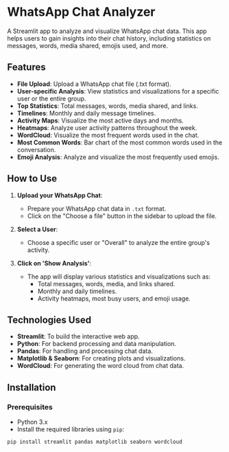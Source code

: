 
# WhatsApp Chat Analyzer

A Streamlit app to analyze and visualize WhatsApp chat data. This app helps users to gain insights into their chat history, including statistics on messages, words, media shared, emojis used, and more.

## Features

- **File Upload**: Upload a WhatsApp chat file (.txt format).
- **User-specific Analysis**: View statistics and visualizations for a specific user or the entire group.
- **Top Statistics**: Total messages, words, media shared, and links.
- **Timelines**: Monthly and daily message timelines.
- **Activity Maps**: Visualize the most active days and months.
- **Heatmaps**: Analyze user activity patterns throughout the week.
- **WordCloud**: Visualize the most frequent words used in the chat.
- **Most Common Words**: Bar chart of the most common words used in the conversation.
- **Emoji Analysis**: Analyze and visualize the most frequently used emojis.

## How to Use

1. **Upload your WhatsApp Chat**:
   - Prepare your WhatsApp chat data in `.txt` format.
   - Click on the "Choose a file" button in the sidebar to upload the file.

2. **Select a User**:
   - Choose a specific user or "Overall" to analyze the entire group's activity.
   
3. **Click on 'Show Analysis'**:
   - The app will display various statistics and visualizations such as:
     - Total messages, words, media, and links shared.
     - Monthly and daily timelines.
     - Activity heatmaps, most busy users, and emoji usage.

## Technologies Used

- **Streamlit**: To build the interactive web app.
- **Python**: For backend processing and data manipulation.
- **Pandas**: For handling and processing chat data.
- **Matplotlib & Seaborn**: For creating plots and visualizations.
- **WordCloud**: For generating the word cloud from chat data.

## Installation

### Prerequisites

- Python 3.x
- Install the required libraries using `pip`:

```bash
pip install streamlit pandas matplotlib seaborn wordcloud
